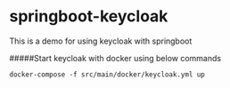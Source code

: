 # springboot-keycloak
This is a demo for using keycloak with springboot

#####Start keycloak with docker using below commands

```
docker-compose -f src/main/docker/keycloak.yml up
```